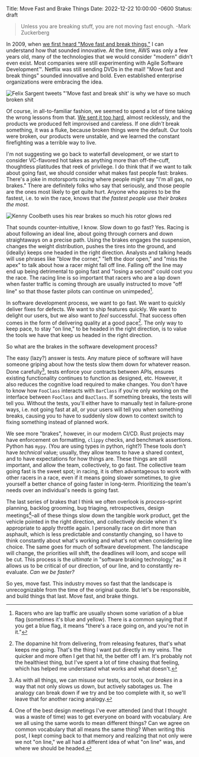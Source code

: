 Title: Move Fast and Brake Things
Date: 2022-12-22 10:00:00 -0600
Status: draft
> Unless you are breaking stuff, you are not moving fast enough. -Mark Zuckerberg

In 2009, when [we first heard "Move fast and break things,"](https://www.businessinsider.com/mark-zuckerberg-innovation-2009-10) I can understand how that sounded innovative. At the time, AWS was only a few years old, many of the technologies that we would consider "modern" didn't even exist. Most companies were still experimenting with Agile Software Development™. Netflix was still sending DVDs in the mail! "Move fast and break things" sounded innovative and bold. Even established enterprise organizations were embracing the idea.

![Felix  Sargent tweets "'Move fast and break shit' is why we have so much broken shit]({attach}/images/felix-sargent-move-fast.png)

Of course, in all-to-familiar fashion, we seemed to spend a lot of time taking the wrong lessons from that. [We sent it too hard](https://www.youtube.com/watch?v=_PVOuZ21-Dg), almost recklessly, and the products we produced felt improvised and careless. If one _didn't_ break something, it was a fluke, because broken things were the default. Our tools were broken, our products were unstable, and we learned the constant firefighting was a terrible way to live.

I'm not suggesting we go back to waterfall development, or we start to consider VC-flavored hot takes as anything more than off-the-cuff, thoughtless platitudes that reek of privilege. I do think that if we want to talk about going fast, we should consider what makes fast people fast: brakes. There's a joke in motorsports racing where people might say "I'm all gas, no brakes." There are definitely folks who say that seriously, and those people are the ones most likely to get quite hurt. Anyone who aspires to be the fastest, i.e. to win the race, knows that _the fastest people use their brakes the most_.

![Kenny Coolbeth uses his rear brakes so much his rotor glows red]({attach}/images/coolbeth-move-fast.png)

That sounds counter-intuitive, I know. Slow down to go fast? Yes. Racing is about following an ideal line, about going through corners and down straightaways on a precise path. Using the brakes engages the suspension, changes the weight distribution, pushes the tires into the ground, and (ideally) keeps one headed in the right direction. Analysts and talking heads will use phrases like "blow the corner," "left the door open," and "miss the apex" to talk about how a racer might fall off line. Falling off the line may end up being detrimental to going fast and "losing a second" could cost you the race. The racing line is so important that racers who are a lap down when faster traffic is coming through are usually instructed to move "off line" so that those faster pilots can continue on unimpeded[^1]. 

In software development process, we want to go fast. We want to quickly deliver fixes for defects. We want to ship features quickly. We want to delight our users, but we also want to _feel_ successful. That success often comes in the form of delivering quality at a good pace[^2]. The only way to keep pace, to stay "on line," to be headed in the right direction, is to value the tools we have that keep us headed in the right direction.

So what are the brakes in the software development process?

The easy (lazy?) answer is tests. Any mature piece of software will have someone griping about how the tests slow them down for whatever reason. Done carefully[^3], tests enforce your contracts between APIs, ensures existing functionality continues to function as designed, etc. However, it also reduces the cognitive load required to make changes. You don't have to know how `FooClass` interacts with `BarClass` if you're only working on the interface between `FooClass` and `BazClass`. If something breaks, the tests will tell you. Without the tests, you'll either have to manually test in failure-prone ways, i.e. not going fast at all, or your users will tell you when something breaks, causing you to have to suddenly slow down to context switch to fixing something instead of planned work.

We see more "brakes", however, in our modern CI/CD. Rust projects may have enforcement on formatting, `clippy` checks, and benchmark assertions. Python has `mypy`. (You are using types in python, right?) These tools don't have _technical_ value; usually, they allow teams to have a shared context, and to have expectations for how things are. These things are still important, and allow the team, collectively, to go fast. The collective team going fast is the sweet spot; in racing, it is often advantageous to work with other racers in a race, even if it means going slower sometimes, to give yourself a better chance of going faster in long-term. Prioritizing the team's needs over an individual's needs is going fast.

The last series of brakes that I think we often overlook is _process_–sprint planning, backlog grooming, bug triaging, retrospectives, design meetings[^4]–all of these things slow down the tangible work product, get the vehicle pointed in the right direction, and collectively decide when it's appropriate to apply throttle again. I personally race on dirt more than asphault, which is less predictable and constantly changing, so I have to think constantly about what's working and what's not when considering line choice. The same goes for much of software development. The landscape will change, the priorities will shift, the deadlines will loom, and scope will be cut. This process is the _ultimate_ in "software braking technology," as it allows us to be critical of our direction, of our line, and to constantly re-evaluate. _Can we be faster?_

So yes, move fast. This industry moves so fast that the landscape is unrecognizable from the time of the original quote. But let's be responsible, and build things that last. Move fast, and brake things.

[^1]: Racers who are lap traffic are usually shown some variation of a blue flag (sometimes it's blue and yellow). There is a common saying that if you get a blue flag, it means "there's a race going on, and you're not in it."
[^2]: The dopamine hit from delivering, from releasing features, that's what keeps me going. That's the thing I want put directly in my veins. The quicker and more often I get that hit, the better off I am. It's probably not the healthiest thing, but I've spent a lot of time chasing that feeling, which has helped me understand what works and what doesn't.
[^3]: As with all things, we can misuse our tests, our tools, our _brakes_ in a way that not only slows us down, but actively sabotages us. The analogy can break down if we try and be too complete with it, so we'll leave that for another racing analogy.
[^4]: One of the best design meetings I've ever attended (and that I thought was a waste of time) was to get everyone on board with vocabulary. Are we all using the same words to mean different things? Can we agree on common vocabulary that all means the same thing? When writing this post, I kept coming back to that memory and realizing that not only were we not "on line," we all had a different idea of what "on line" was, and where we should be headed.